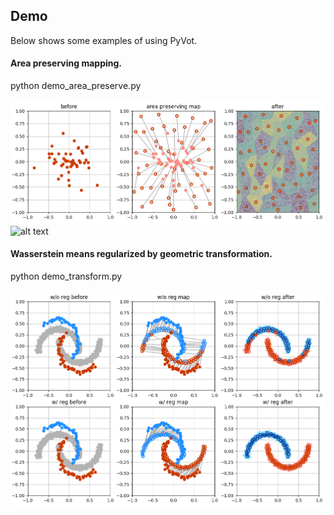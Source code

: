 ## Demo

Below shows some examples of using PyVot. 

#### Area preserving mapping. 

python demo_area_preserve.py

![alt text](pics/area_preserve.png?raw=true)
![alt text](pics/area_preserve.gif?raw=true)


#### Wasserstein means regularized by geometric transformation.

python demo_transform.py

![alt text](pics/rwm_transform.png?raw=true)
